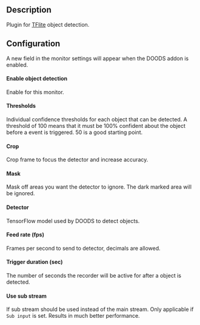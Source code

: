 ## Description
Plugin for [TFlite](https://www.tensorflow.org/lite) object detection. 

## Configuration

A new field in the monitor settings will appear when the DOODS addon is enabled.

#### Enable object detection

Enable for this monitor.

#### Thresholds

Individual confidence thresholds for each object that can be detected. A threshold of 100 means that it must be 100% confident about the object before a event is triggered. 50 is a good starting point.

#### Crop

Crop frame to focus the detector and increase accuracy.

#### Mask

Mask off areas you want the detector to ignore. The dark marked area will be ignored.

#### Detector

TensorFlow model used by DOODS to detect objects.

#### Feed rate (fps)

Frames per second to send to detector, decimals are allowed.

#### Trigger duration (sec)

The number of seconds the recorder will be active for after a object is detected.

#### Use sub stream

If sub stream should be used instead of the main stream. Only applicable if `Sub input` is set. Results in much better performance.